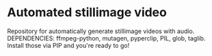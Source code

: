 # Automated stillimage video
 Repository for automatically generate stillimage videos with audio.  
 DEPENDENCIES: ffmpeg-python, mutagen, pyperclip, PIL, glob, taglib. Install those via PIP and you're ready to go!
